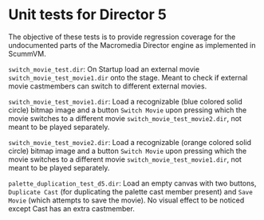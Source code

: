 Unit tests for Director 5
=========================

The objective of these tests is to provide regression coverage for the undocumented parts of the Macromedia Director engine as implemented in ScummVM.

`switch_movie_test.dir`: On Startup load an external movie `switch_movie_test_movie1.dir` onto the stage. Meant to check if external movie castmembers can switch to different external movies.

`switch_movie_test_movie1.dir`: Load a recognizable (blue colored solid circle) bitmap image and a button `Switch Movie` upon pressing which the movie switches to a different movie `switch_movie_test_movie2.dir`, not meant to be played separately.

`switch_movie_test_movie2.dir`: Load a recognizable (orange colored solid circle) bitmap image and a button `Switch Movie` upon pressing which the movie switches to a different movie `switch_movie_test_movie1.dir`, not meant to be played separately.

`palette_duplication_test_d5.dir`: Load an empty canvas with two buttons, `Duplicate Cast` (for duplicating the palette cast member present) and `Save Movie` (which attempts to save the movie). No visual effect to be noticed except Cast has an extra castmember.
